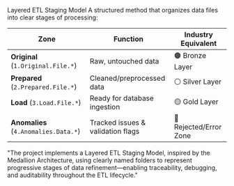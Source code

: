 Layered ETL Staging Model
A structured method that organizes data files into clear stages of processing:



| Zone                                 | Function                          | Industry Equivalent    |
| ------------------------------------ | --------------------------------- | ---------------------- |
| **Original** (`1.Original.File.*`)   | Raw, untouched data               | 🟤 Bronze Layer        |
| **Prepared** (`2.Prepared.File.*`)   | Cleaned/preprocessed data         | ⚪ Silver Layer         |
| **Load** (`3.Load.File.*`)           | Ready for database ingestion      | 🟡 Gold Layer          |
| **Anomalies** (`4.Anomalies.Data.*`) | Tracked issues & validation flags | 🔴 Rejected/Error Zone |

"The project implements a Layered ETL Staging Model, inspired by the Medallion Architecture, using clearly named folders to represent progressive stages of data refinement—enabling traceability, debugging, and auditability throughout the ETL lifecycle."
